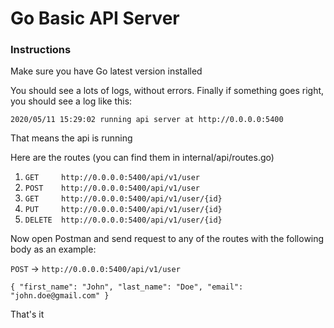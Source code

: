 # Go Basic API Server

### Instructions

Make sure you have Go latest version installed

You should see a lots of logs, without errors. Finally if something goes right, you should see a log like this:

`2020/05/11 15:29:02 running api server at http://0.0.0.0:5400`

That means the api is running

Here are the routes (you can find them in internal/api/routes.go)

1. `GET     http://0.0.0.0:5400/api/v1/user`
2. `POST    http://0.0.0.0:5400/api/v1/user`
3. `GET     http://0.0.0.0:5400/api/v1/user/{id}`
4. `PUT     http://0.0.0.0:5400/api/v1/user/{id}`
5. `DELETE  http://0.0.0.0:5400/api/v1/user/{id}`

Now open Postman and send request to any of the routes with the following body as an example:

`POST` -> `http://0.0.0.0:5400/api/v1/user`

`{
     "first_name": "John",
     "last_name": "Doe",
     "email": "john.doe@gmail.com"
 }`

That's it
